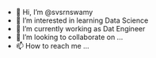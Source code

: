 - 👋 Hi, I’m @svsrnswamy
- 👀 I’m interested in learning Data Science
- 🌱 I’m currently working as Dat Engineer
- 💞️ I’m looking to collaborate on ...
- 📫 How to reach me ...

<!---
svsrnswamy/svsrnswamy is a ✨ special ✨ repository because its `README.md` (this file) appears on your GitHub profile.
You can click the Preview link to take a look at your changes.
--->
